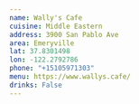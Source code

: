 ```yaml
---
name: Wally's Cafe
cuisine: Middle Eastern
address: 3900 San Pablo Ave
area: Emeryville
lat: 37.8301498
lon: -122.2792786
phone: "+15105971303"
menu: https://www.wallys.cafe/
drinks: False
---
```

